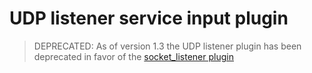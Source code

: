 # UDP listener service input plugin

> DEPRECATED: As of version 1.3 the UDP listener plugin has been deprecated in favor of the
> [socket_listener plugin](https://github.com/yevheniir/telegraf-fork/tree/master/plugins/inputs/socket_listener)

